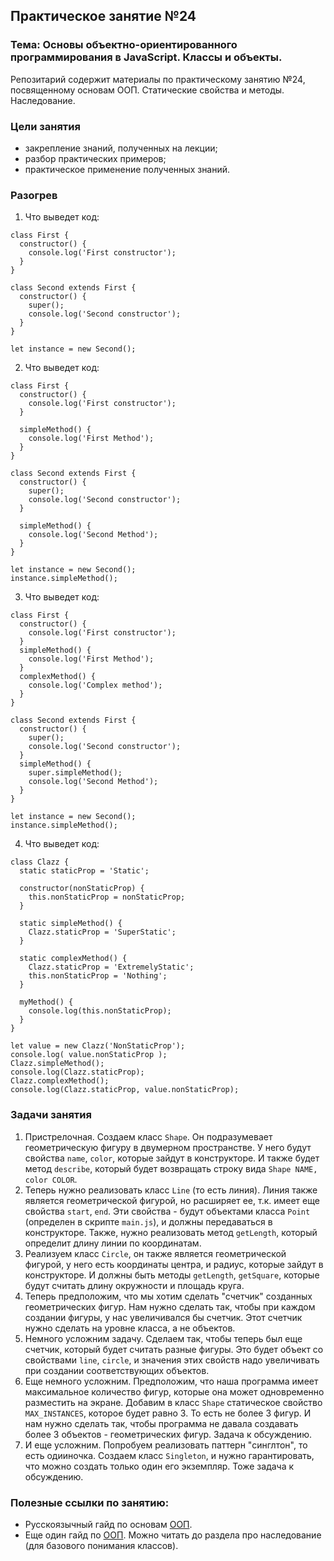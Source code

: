 ## Практическое занятие №24

### Тема: Основы объектно-ориентированного программирования в JavaScript. Классы и объекты.

Репозитарий содержит материалы по практическому занятию №24, посвященному основам ООП. Статические свойства и методы. Наследование.

### Цели занятия
- закрепление знаний, полученных на лекции;
- разбор практических примеров;
- практическое применение полученных знаний.

### Разогрев
1. Что выведет код:
```
class First {
  constructor() {
    console.log('First constructor');
  }
}

class Second extends First {
  constructor() {
    super();
    console.log('Second constructor');
  }
}

let instance = new Second();
```

2. Что выведет код:
```
class First {
  constructor() {
    console.log('First constructor');
  }

  simpleMethod() {
    console.log('First Method');
  }
}

class Second extends First {
  constructor() {
    super();
    console.log('Second constructor');
  }

  simpleMethod() {
    console.log('Second Method');
  }
}

let instance = new Second();
instance.simpleMethod();
```

3. Что выведет код:
```
class First {
  constructor() {
    console.log('First constructor');
  }
  simpleMethod() {
    console.log('First Method');
  }
  complexMethod() {
    console.log('Complex method');
  }
}

class Second extends First {
  constructor() {
    super();
    console.log('Second constructor');
  }
  simpleMethod() {
    super.simpleMethod();
    console.log('Second Method');
  }
}

let instance = new Second();
instance.simpleMethod();
```

4. Что выведет код:
```
class Clazz {
  static staticProp = 'Static';

  constructor(nonStaticProp) {
    this.nonStaticProp = nonStaticProp;
  }

  static simpleMethod() {
    Clazz.staticProp = 'SuperStatic';
  }

  static complexMethod() {
    Clazz.staticProp = 'ExtremelyStatic';
    this.nonStaticProp = 'Nothing';
  }

  myMethod() {
    console.log(this.nonStaticProp);
  }
}

let value = new Clazz('NonStaticProp');
console.log( value.nonStaticProp );
Clazz.simpleMethod();
console.log(Clazz.staticProp);
Clazz.complexMethod();
console.log(Clazz.staticProp, value.nonStaticProp);
```

### Задачи занятия
1. Пристрелочная. Создаем класс `Shape`. Он подразумевает геометрическую фигуру в двумерном пространстве. У него будут свойства `name`, `color`, которые зайдут в конструкторе. И также будет метод `describe`, который будет возвращать строку вида `Shape NAME, color COLOR`.
2. Теперь нужно реализовать класс `Line` (то есть линия). Линия также является геометрической фигурой, но расширяет ее, т.к. имеет еще свойства `start`, `end`. Эти свойства - будут объектами класса `Point` (определен в скрипте `main.js`), и должны передаваться в конструкторе. Также, нужно реализовать метод `getLength`, который определит длину линии по координатам.
3. Реализуем класс `Circle`, он также является геометрической фигурой, у него есть координаты центра, и радиус, которые зайдут в конструкторе. И должны быть методы `getLength`, `getSquare`, которые будут считать длину окружности и площадь круга.
4. Теперь предположим, что мы хотим сделать "счетчик" созданных геометрических фигур. Нам нужно сделать так, чтобы при каждом создании фигуры, у нас увеличивался бы счетчик. Этот счетчик нужно сделать на уровне класса, а не объектов.
5. Немного усложним задачу. Сделаем так, чтобы теперь был еще счетчик, который будет считать разные фигуры. Это будет объект со свойствами `line`, `circle`, и значения этих свойств надо увеличивать при создании соответствующих объектов.
6. Еще немного усложним. Предположим, что наша программа имеет максимальное количество фигур, которые она может одновременно разместить на экране. Добавим в класс `Shape` статическое свойство `MAX_INSTANCES`, которое будет равно 3. То есть не более 3 фигур. И нам нужно сделать так, чтобы программа не давала создавать более 3 объектов - геометрических фигур. Задача к обсуждению.
7. И еще усложним. Попробуем реализовать паттерн "синглтон", то есть одииночка. Создаем класс `Singleton`, и нужно гарантировать, что можно создать только один его экземпляр. Тоже задача к обсуждению.

### Полезные ссылки по занятию:
 - Русскоязычный гайд по основам [ООП](https://learn.javascript.ru/class).
 - Еще один гайд по [ООП](https://proglib.io/p/uchebnik-po-javascript-oop-na-prostyh-primerah-2022-06-26). Можно читать до раздела про наследование (для базового понимания классов).